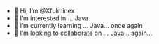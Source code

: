 - 👋 Hi, I’m @Xfulminex
- 👀 I’m interested in ... Java
- 🌱 I’m currently learning ... Java... once again
- 💞️ I’m looking to collaborate on ... Java... again...
